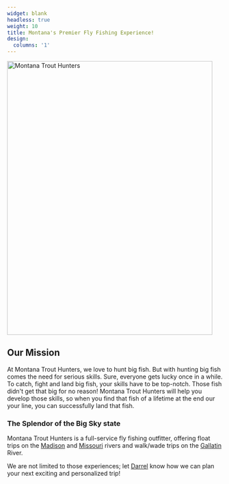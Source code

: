 ```yaml
---
widget: blank
headless: true
weight: 10
title: Montana's Premier Fly Fishing Experience!
design:
  columns: '1'
---
```


<img class="center-block img-responsive" height="640" width="480" alt="Montana Trout Hunters" src="/media/sharing.svg" />

## Our Mission

At Montana Trout Hunters, we love to hunt big fish. But with hunting big fish comes the need for serious skills. Sure, everyone gets lucky once in a while. To catch, fight and land big fish, your skills have to be top-notch. Those fish didn't get that big for no reason! Montana Trout Hunters will help you develop those skills, so when you find that fish of a lifetime at the end our your line, you can successfully land that fish.

### The Splendor of the Big Sky state

Montana Trout Hunters is a full-service fly fishing outfitter, offering float trips on the [Madison](/our-rivers/#madison-river) and [Missouri](/our-rivers/#missouri-river) rivers and walk/wade trips on the [Gallatin](/our-rivers/#gallatin-river) River.

We are not limited to those experiences; let [Darrel](/about/) know how we can plan your next exciting and personalized trip!
